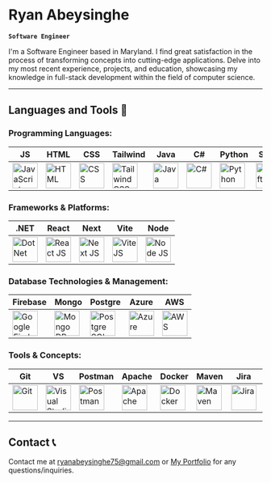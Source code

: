 # Ryan Abeysinghe

**`Software Engineer`**

I'm a Software Engineer based in Maryland. I find great satisfaction in the process of transforming concepts into cutting-edge applications.
Delve into my most recent experience, projects, and education, showcasing my knowledge in full-stack development within the field of computer science.

<!-- As a developer, I have a comprehensive understanding of both front-end and back-end development. I enjoy utilizing the entire technology stack required to build and deploy applications. Therefore, I strive to be well-versed in all aspects of the development process.

Technology is constantly evolving and changing, and as a developer, I understand the significance of staying up to date with the latest technologies, trends, and tools. I'm always eager to expand my knowledge and embrace new technologies that can enhance the development process.

Outside of my professional career, I find myself immersed in a world of thrilling physical and mental challenges as a dedicated gym rat, capturing fleeting moments and transforming them into visual stories as an aspiring photographer, and embracing the electrifying atmosphere of sports as an enthusiast. -->

---
<!-- https://devicon.dev/ -->
## Languages and Tools 🧰 

### Programming Languages:

| JS | HTML | CSS | Tailwind | Java | C# | Python | Swift |
|----------|----------|----------|----------|----------|----------|----------|----------|    
| <img alt="JavaScript" width="50px" src="https://cdn.jsdelivr.net/gh/devicons/devicon@latest/icons/javascript/javascript-original.svg" /> | <img alt="HTML" width="50px" src="https://cdn.jsdelivr.net/gh/devicons/devicon@latest/icons/html5/html5-original.svg" /> | <img alt="CSS" width="50px" src="https://cdn.jsdelivr.net/gh/devicons/devicon@latest/icons/css3/css3-original.svg" /> | <img alt="Tailwind CSS" width="50px" src="https://cdn.jsdelivr.net/gh/devicons/devicon@latest/icons/tailwindcss/tailwindcss-original.svg" /> | <img alt="Java" width="50px" src="https://cdn.jsdelivr.net/gh/devicons/devicon@latest/icons/java/java-original.svg" /> | <img alt="C#" width="50px" src="https://cdn.jsdelivr.net/gh/devicons/devicon@latest/icons/csharp/csharp-original.svg" /> | <img alt="Python" width="50px" src="https://cdn.jsdelivr.net/gh/devicons/devicon@latest/icons/python/python-original.svg" /> | <img alt="Swift" width="50px" src="https://cdn.jsdelivr.net/gh/devicons/devicon@latest/icons/swift/swift-original.svg" /> |

### Frameworks & Platforms:

| .NET | React | Next | Vite | Node |
|----------|----------|----------|----------|----------|
| <img alt="Dot Net" width="50px" src="https://cdn.jsdelivr.net/gh/devicons/devicon@latest/icons/dot-net/dot-net-original.svg" /> | <img alt="React JS" width="50px" src="https://cdn.jsdelivr.net/gh/devicons/devicon@latest/icons/react/react-original.svg" /> | <img alt="Next JS" width="50px" src="https://cdn.jsdelivr.net/gh/devicons/devicon@latest/icons/nextjs/nextjs-original.svg" /> | <img alt="Vite JS" width="50px" src="https://cdn.jsdelivr.net/gh/devicons/devicon@latest/icons/vitejs/vitejs-original.svg" /> | <img alt="Node JS" width="50px" src="https://cdn.jsdelivr.net/gh/devicons/devicon@latest/icons/nodejs/nodejs-original.svg" />

### Database Technologies & Management:

| Firebase | Mongo | Postgre | Azure | AWS |
|----------|----------|----------|----------|----------|
| <img alt="Google Firebase DB" width="50px" src="https://cdn.jsdelivr.net/gh/devicons/devicon@latest/icons/firebase/firebase-original.svg" /> | <img alt="Mongo DB" width="50px" src="https://cdn.jsdelivr.net/gh/devicons/devicon@latest/icons/mongodb/mongodb-original.svg" /> | <img alt="Postgre SQL DB" width="50px" src="https://cdn.jsdelivr.net/gh/devicons/devicon@latest/icons/postgresql/postgresql-original.svg" /> | <img alt="Azure" width="50px" src="https://cdn.jsdelivr.net/gh/devicons/devicon@latest/icons/azure/azure-original.svg" /> | <img alt="AWS" width="50px" src="https://cdn.jsdelivr.net/gh/devicons/devicon@latest/icons/amazonwebservices/amazonwebservices-original-wordmark.svg" /> |

### Tools & Concepts:

| Git | VS | Postman | Apache | Docker | Maven | Jira | Confluence |
|----------|----------|----------|----------|----------|----------|----------|----------|
| <img alt="Git" width="50px" src="https://cdn.jsdelivr.net/gh/devicons/devicon@latest/icons/git/git-original.svg" /> | <img alt="Visual Studio" width="50px" src="https://cdn.jsdelivr.net/gh/devicons/devicon@latest/icons/visualstudio/visualstudio-original.svg" /> | <img alt="Postman" width="50px" src="https://cdn.jsdelivr.net/gh/devicons/devicon@latest/icons/postman/postman-original.svg" /> | <img alt="Apache" width="50px" src="https://cdn.jsdelivr.net/gh/devicons/devicon@latest/icons/apache/apache-original.svg" /> | <img alt="Docker" width="50px" src="https://cdn.jsdelivr.net/gh/devicons/devicon@latest/icons/docker/docker-original.svg" /> | <img alt="Maven" width="50px" src="https://cdn.jsdelivr.net/gh/devicons/devicon@latest/icons/maven/maven-original.svg" /> | <img alt="Jira" width="50px" src="https://cdn.jsdelivr.net/gh/devicons/devicon@latest/icons/jira/jira-original.svg" /> | <img alt="Confluence" width="50px" src="https://cdn.jsdelivr.net/gh/devicons/devicon@latest/icons/confluence/confluence-original.svg" /> |

---

## Contact 📞

Contact me at [ryanabeysinghe75@gmail.com](mailto:ryanabeysinghe75@gmail.com) or [My Portfolio](https://ryanabeysinghe.com/contact) for any questions/inquiries.

<!--
**ryanabeysinghe/ryanabeysinghe** is a ✨ _special_ ✨ repository because its `README.md` (this file) appears on your GitHub profile.


Here are some ideas to get you started:

- 🔭 I’m currently working on ...
- 🌱 I’m currently learning ...
- 👯 I’m looking to collaborate on ...
- 🤔 I’m looking for help with ...
- 💬 Ask me about ...
- 📫 How to reach me: ...
- 😄 Pronouns: ...
- ⚡ Fun fact: ...
-->

<!-- CMD + Shift + V -- Preview README -->